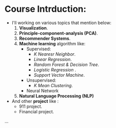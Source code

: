 # Course Intrduction:
* I'll working on various topics that mention below:
  1. **Visualization**.
  2. **Principle-component-analysis (PCA)**.
  3. **Recommender Systems**.
  4. **Machine learning** algorithm like:
     * Supervised:
       - *K Nearesr Neighbor*.
       - *Linear Regression*.
       - *Random Forest & Decision Tree*.
       - *Logistic Regression* .
       - *Support Vector Machine*.
      * Unsupervised:
        - *K Mean Clustering*.
      * Neural Network
   5. **Natural Language Processing (NLP)**
* And other **project** like :
  - 911 project.
  - Financial project.
    
 ...
